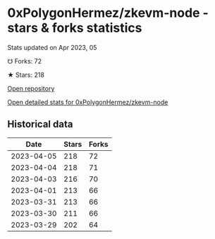 # 0xPolygonHermez/zkevm-node - stars & forks statistics

Stats updated on Apr 2023, 05

☋ Forks: 72

★ Stars: 218

[Open repository](https://github.com/0xPolygonHermez/zkevm-node)

[Open detailed stats for 0xPolygonHermez/zkevm-node](https://reviewgithub.com/rep/0xPolygonHermez/zkevm-node)

## Historical data
| Date | Stars | Forks |
|------|-------|-------|
| 2023-04-05 | 218 | 72 | 
| 2023-04-04 | 218 | 71 | 
| 2023-04-03 | 216 | 70 | 
| 2023-04-01 | 213 | 66 | 
| 2023-03-31 | 213 | 66 | 
| 2023-03-30 | 211 | 66 | 
| 2023-03-29 | 202 | 64 | 

